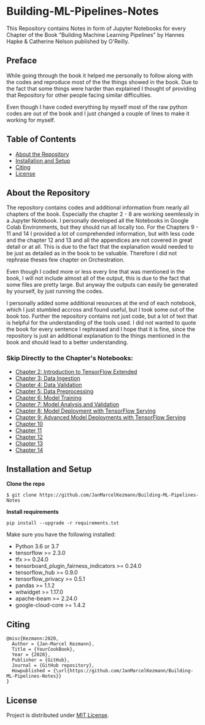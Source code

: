 # Building-ML-Pipelines-Notes

<p>This Repository contains Notes in form of Jupyter Notebooks for every Chapter of the Book "Building Machine Learning Pipelines" by Hannes Hapke &amp; Catherine Nelson published by O'Reilly.</p>


## Preface

<p>While going through the book it helped me personally to follow along with the codes and reproduce most of the the things showed in the book. Due to the fact that some things were harder than explained I thought of providing that Repository for other people facing similar difficulties.</p>
<p>Even though I have coded everything by myself most of the raw python codes are out of the book and I just changed a couple of lines to make it working for myself.</p>

 
## Table of Contents
 
 - [About the Repository](#about-the-repository)
 - [Installation and Setup](#installation-and-setup)
 - [Citing](#citing)
 - [License](#license)

## About the Repository

<p>The repository contains codes and additional information from nearly all chapters of the book. Especially the chapter 2 - 8 are working seemlessly in a Jupyter Notebook. I personally developed all the Notebooks in Google Colab Environments, but they should run all locally too. For the Chapters 9 - 11 and 14 I provided a lot of comprehended information, but with less code and the chapter 12 and 13 and all the appendices are not covered in great detail or at all. This is due to the fact that the explanation would needed to be just as detailed as in the book to be valuable. Therefore I did not rephrase theses few chapter on Orchestration.</p>
<p>Even though I coded more or less every line that was mentioned in the book, I will not include almost all of the output, this is due to the fact that some files are pretty large. But anyway the outputs can easily be generated by yourself, by just running the codes.</p>
<p>I personally added some additional resources at the end of each notebook, which I just stumbled accross and found useful, but I took some out of the book too. Further the repository contains not just code, but a lot of text that is helpful for the understanding of the tools used. I did not wanted to quote the book for every sentence I rephrased and I hope that it is fine, since the repository is just an additional explanation to the things mentioned in the book and should lead to a better understanding.</p>

### Skip Directly to the Chapter's Notebooks:

 - <a href="https://github.com/JanMarcelKezmann/Building-ML-Pipelines-Notes/blob/main/Chapter%202/Chapter_2_Introduction_to_TensorFlow_Extended.ipynb">Chapter 2: Introduction to TensorFlow Extended</a>
 - <a href="https://github.com/JanMarcelKezmann/Building-ML-Pipelines-Notes/blob/main/Chapter%203/Chapter_3_Data_Ingestion.ipynb">Chapter 3: Data Ingestion</a>
 - <a href="https://github.com/JanMarcelKezmann/Building-ML-Pipelines-Notes/blob/main/Chapter%204/Chapter_4_Data_Validation.ipynb">Chapter 4: Data Validation</a>
 - <a href="https://github.com/JanMarcelKezmann/Building-ML-Pipelines-Notes/blob/main/Chapter%205/Chapter_5_Data_Preprocessing.ipynb">Chapter 5: Data Preprocessing</a>
 - <a href="https://github.com/JanMarcelKezmann/Building-ML-Pipelines-Notes/blob/main/Chapter%206/Chapter_6_Model_Training.ipynb">Chapter 6: Model Training</a>
 - <a href="https://github.com/JanMarcelKezmann/Building-ML-Pipelines-Notes/blob/main/Chapter%207/Chapter_7_Model_Analysis_and_Validation.ipynb">Chapter 7: Model Analysis and Validation</a>
 - <a href="https://github.com/JanMarcelKezmann/Building-ML-Pipelines-Notes/blob/main/Chapter%208/Chapter_8_Model_Deployment_with_TensorFlow_Serving.ipynb">Chapter 8: Model Deployment with TensorFlow Serving</a>
 - <a href="https://github.com/JanMarcelKezmann/Building-ML-Pipelines-Notes/blob/main/Chapter%209/Chapter_9_Advanced_Model_Deployments_with_TensorFlow_Serving.ipynb">Chapter 9: Advanced Model Deployments with TensorFlow Serving</a>
 - <a href="https://github.com/JanMarcelKezmann/Building-ML-Pipelines-Notes/blob/main/Chapter%2010/Chapter_10_Advanced_TensorFlow_Extended.ipynb">Chapter 10</a>
 - <a href="">Chapter 11</a>
 - <a href="">Chapter 12</a>
 - <a href="">Chapter 13</a>
 - <a href="">Chapter 14</a>

## Installation and Setup

**Clone the repo**

    $ git clone https://github.com/JanMarcelKezmann/Building-ML-Pipelines-Notes

**Install requirements**

```shell
pip install --upgrade -r requirements.txt
```

Make sure you have the following installed:
 - Python 3.6 or 3.7
 - tensorflow >= 2.3.0
 - tfx >= 0.24.0
 - tensorboard_plugin_fairness_indicators >= 0.24.0
 - tensorflow_hub >= 0.9.0
 - tensorflow_privacy >= 0.5.1
 - pandas >= 1.1.2
 - witwidget >= 1.17.0
 - apache-beam >= 2.24.0
 - google-cloud-core >= 1.4.2
 
## Citing

    @misc{Kezmann:2020,
      Author = {Jan-Marcel Kezmann},
      Title = {YourCookBook},
      Year = {2020},
      Publisher = {GitHub},
      Journal = {GitHub repository},
      Howpublished = {\url{https://github.com/JanMarcelKezmann/Building-ML-Pipelines-Notes}}
    }

## License

Project is distributed under <a href="https://github.com/JanMarcelKezmann/Building-ML-Pipelines-Notes/blob/master/LICENSE">MIT License</a>.
